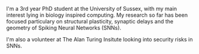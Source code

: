 I'm a 3rd year PhD student at the University of Sussex, with my main interest lying in biology inspired computing. My research so far has been focused particulary on structural plasticity, synaptic delays and the geometry of Spiking Neural Networks (SNNs).

I'm also a volunteer at The Alan Turing Insitute looking into security risks in SNNs.

